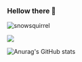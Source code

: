 ### Hellow there 👋
![snowsquirrel](https://github.com/Maybaba/Maybaba/assets/161430857/11a80610-f002-4ecf-bc19-c63284056c94)

<a href="버튼을 눌렀을 때 이동할 링크" target="_blank"><img src="img.shields.io/badge/javascript-#DAF7A6?st&logo=plastic&logoColor=#F7DF1E"/></a>
<!-- reference
https://80000coding.oopy.io/865f4b2a-5198-49e8-a173-0f893a4fed45
https://github.com/anuraghazra/github-readme-stats/blob/master/docs/readme_kr.md
https://github.com/maxam2017/productive-box
-->

![Anurag's GitHub stats](https://github-readme-stats.vercel.app/api?username=Maybaba&show_icons=true&theme=radical)

<!--
**Maybaba/Maybaba** is a ✨ _special_ ✨ repository because its `README.md` (this file) appears on your GitHub profile.

Here are some ideas to get you started:

- 🔭 I’m currently working on ...
- 🌱 I’m currently learning ...
- 👯 I’m looking to collaborate on ...
- 🤔 I’m looking for help with ...
- 💬 Ask me about ...
- 📫 How to reach me: ...
- 😄 Pronouns: ...
- ⚡ Fun fact: ...
-->
